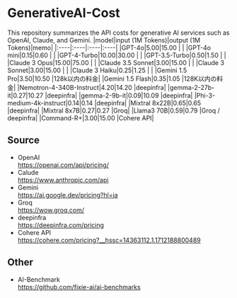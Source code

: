 # GenerativeAI-Cost
This repository summarizes the API costs for generative AI services such as OpenAI, Claude, and Gemini.
|model|input (1M Tokens)|output (1M Tokens)|memo|
|:----|:----|:----|:----|
|GPT-4o|$5.00 |$15.00 | |
|GPT-4o mini|$0.15 |$0.60 | |
|GPT-4-Turbo|$10.00 |$30.00 | |
|GPT-3.5-Turbo|$0.50 |$1.50 | |
|Claude 3 Opus|$15.00 |$75.00 | |
|Claude 3.5 Sonnet|$3.00 |$15.00 | |
|Claude 3 Sonnet|$3.00 |$15.00 | |
|Claude 3 Haiku|$0.25 |$1.25 | |
|Gemini 1.5 Pro|$3.50 |$10.50 |128k以内の料金|
|Gemini 1.5 Flash|$0.35 |$1.05 |128K以内の料金|
|Nemotron-4-340B-Instruct|$4.20 |$14.20 |deepinfra|
|gemma-2-27b-it|$0.27 |$10.27 |deepinfra|
|gemma-2-9b-it|$0.09 |$10.09 |deepinfra|
|Phi-3-medium-4k-instruct|$0.14 |$0.14 |deepinfra|
|Mixtral 8x22B|$0.65 |$0.65 |deepinfra|
|Mixtral 8x7B|$0.27 |$0.27 |Groq|
|Llama3 70B|$0.59 |$0.79 |Groq / deepinfra|
|Command-R+|$3.00 |$15.00 |Cohere API|

## Source
- OpenAI  
https://openai.com/api/pricing/
- Calude  
https://www.anthropic.com/api
- Gemini  
https://ai.google.dev/pricing?hl=ja
- Groq  
https://wow.groq.com/
- deepinfra  
https://deepinfra.com/pricing
- Cohere API  
https://cohere.com/pricing?__hssc=14363112.1.1712188800489

## Other  
- AI-Benchmark  
https://github.com/fixie-ai/ai-benchmarks
